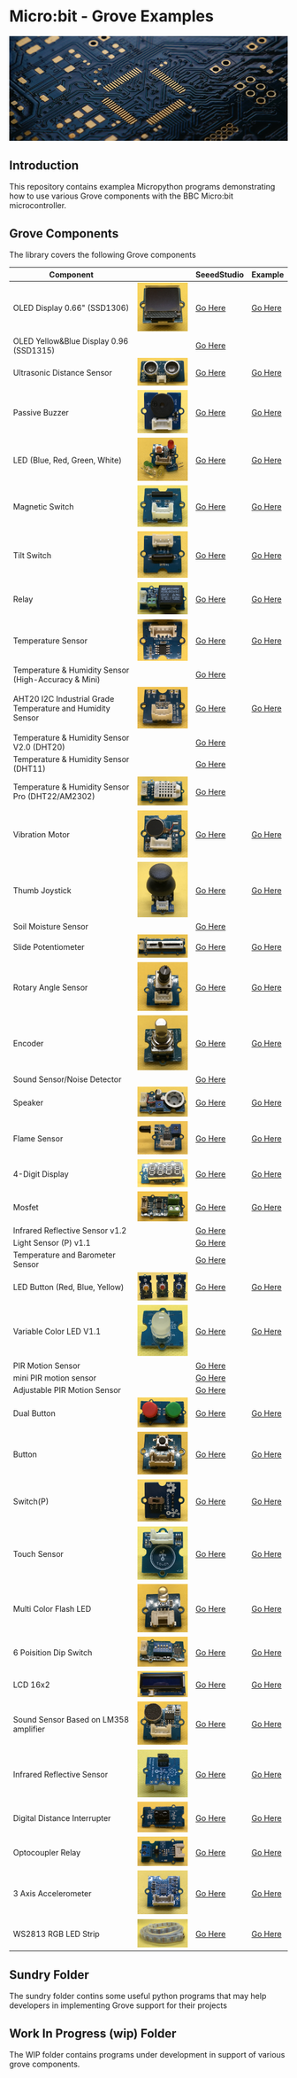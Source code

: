 # Micro:bit - Grove Examples

![Splash](splash.png)

## Introduction

This repository contains examplea Micropython programs demonstrating how to use various Grove components with the BBC Micro:bit microcontroller.

## Grove Components

The library covers the following Grove components

| Component                                                  |                                                                       | SeeedStudio                                                                                                         | Example  |
| ---------------------------------------------------------- | --------------------------------------------------------------------- | ------------------------------------------------------------------------------------------------------------------- | -------- |
| OLED Display 0.66" (SSD1306)                               | ![OLED SSD1306](img/oled-ssd1306.png)                                 | [Go Here](https://www.seeedstudio.com/Grove-OLED-Display-0-66-SSD1306-v1-0-p-5096.html)                             | [Go Here](src/oled_ssd1306.py)                |
| OLED Yellow&Blue Display 0.96 (SSD1315)                    |                                                                       | [Go Here](https://www.seeedstudio.com/Grove-OLED-Yellow-Blue-Display-0-96-SSD1315-V1-0-p-5010.html)                 |          | 
| Ultrasonic Distance Sensor                                 | ![Ultrasoncic Distance Sensor](img/ultrasonic-distance-sensor.png)    | [Go Here](https://www.seeedstudio.com/Grove-Ultrasonic-Distance-Sensor.html)                                        | [Go Here](src/ultrasonic-ranger.py)           |
| Passive Buzzer                                             | ![Passive Buzzer](img/passive-buzzer.png)                             | [Go Here](https://www.seeedstudio.com/Grove-Passive-Buzzer-p-4525.html)                                             | [Go Here](src/passive-buzzer.py)              |
| LED (Blue, Red, Green, White)                              | ![LED](img/led.png)                                                   | [Go Here](https://www.seeedstudio.com/Grove-LED-Pack-p-4364.html)                                                   | [Go Here](src/led.py)                         |
| Magnetic Switch                                            | ![Magnetic Switch](img/magnetic-switch.png)                           | [Go Here](https://www.seeedstudio.com/Grove-Magnetic-Switch.html)                                                   | [Go Here](src/magnetic-switch.py)             |
| Tilt Switch                                                | ![Tilt Switch](img/tilt-switch.png)                                   | [Go Here](https://www.seeedstudio.com/Grove-Tilt-Switch.html)                                                       | [Go Here](src/tilt-switch.py)                 |
| Relay                                                      | ![Relay](img/relay.png)                                               | [Go Here](https://www.seeedstudio.com/Grove-Relay.html)                                                             | [Go Here](src/relay.py)                       |
| Temperature Sensor                                         | ![Temp Sensor](img/temp-sensor.png)                                   | [Go Here](https://www.seeedstudio.com/Grove-Temperature-Sensor.html)                                                | [Go Here](src/temp-sensor.py)                 |
| Temperature & Humidity Sensor (High-Accuracy & Mini)       |                                                                       | [Go Here](https://www.seeedstudio.com/Grove-Temperature-Humidity-Sensor-High-Accuracy-Mini.html)                    |          |
| AHT20 I2C Industrial Grade Temperature and Humidity Sensor | ![AHT20](img/aht20.png)                                               | [Go Here](https://www.seeedstudio.com/Grove-AHT20-I2C-Industrial-grade-temperature-and-humidity-sensor-p-4497.html) | [Go Here](src/aht.py)                         |
| Temperature & Humidity Sensor V2.0 (DHT20)                 |                                                                       | [Go Here](https://www.seeedstudio.com/Grove-Temperature-Humidity-Sensor-V2-0-DHT20-p-4967.html)                     |          |
| Temperature & Humidity Sensor (DHT11)                      |                                                                       | [Go Here](https://www.seeedstudio.com/Grove-Temperature-Humidity-Sensor-DHT11.html)                                 |          |
| Temperature & Humidity Sensor Pro (DHT22/AM2302)           | ![Temp & Hum Sensor Pro](img/tem-hum-sensor-pro.png)                  | [Go Here](https://www.seeedstudio.com/Grove-Temperature-Humidity-Sensor-Pro-AM2302-DHT22.html)                      |          |
| Vibration Motor                                            | ![Vibration Motor](img/vibration-motor.png)                           | [Go Here](https://www.seeedstudio.com/Grove-Vibration-Motor.html)                                                   | [Go Here](src/vibration-motor.py)             |
| Thumb Joystick                                             | ![Thumb Joystick](img/thumb-joystick.png)                             | [Go Here](https://www.seeedstudio.com/Grove-Thumb-Joystick.html)                                                    | [Go Here](src/thumb-joystick.py)              |
| Soil Moisture Sensor                                       |                                                                       | [Go Here](https://www.seeedstudio.com/Grove-Moisture-Sensor.html)                                                   |          |
| Slide Potentiometer                                        | ![Slide Potentiometer](img/sliding-potentiometer.png)                 | [Go Here](https://www.seeedstudio.com/Grove-Slide-Potentiometer.html)                                               | [Go Here](src/sliding_potentiometer.py)       |
| Rotary Angle Sensor                                        | ![Rotary Angle Sensor](img/rotary-angle-sensor.png)                   | [Go Here](https://www.seeedstudio.com/Grove-Rotary-Angle-Sensor-P.html)                                             | [Go Here](src/rotary-angle-sensor.py)         |
| Encoder                                                    | ![Encoder](img/encoder.png)                                           | [Go Here](https://www.seeedstudio.com/Grove-Encoder.html)                                                           | [Go Here](src/encoder.py)             
| Sound Sensor/Noise Detector                                |                                                                       | [Go Here](https://www.seeedstudio.com/Grove-Loudness-Sensor.html)                                                   |          |
| Speaker                                                    | ![Speaker](img/speaker.png)                                           | [Go Here](https://www.seeedstudio.com/Grove-Speaker-p-1445.html)                                                    | [Go Here](src/speaker.py)                     |
| Flame Sensor                                               | ![Flame](img/flame.png)                                               | [Go Here](https://www.seeedstudio.com/Grove-Flame-Sensor.html)                                                      | [Go Here](src/flame-sensor.py)                |
| 4-Digit Display                                            | ![4-Digit Display](img/4-digit-display.png)                           | [Go Here](https://www.seeedstudio.com/Grove-4-Digit-Display.html)                                                   | [Go Here](src/4-digit-display.py)             |
| Mosfet                                                     | ![Mosfet](img/mosfet.png)                                             | [Go Here](https://www.seeedstudio.com/Grove-MOSFET.html)                                                            | [Go Here](src/mosfet.py)                      |
| Infrared Reflective Sensor v1.2                            |                                                                       | [Go Here](https://www.seeedstudio.com/Grove-Infrared-Reflective-Sensor-v1-2.html)                                   |          |
| Light Sensor (P) v1.1                                      |                                                                       | [Go Here](https://www.seeedstudio.com/Grove-Light-Sensor-P-v1-1.html)                                               |          |
| Temperature and Barometer Sensor                           |                                                                       | [Go Here](https://www.seeedstudio.com/Grove-Barometer-Sensor-BMP280.html)                                           |          |
| LED Button (Red, Blue, Yellow)                             | ![LED Button](img/led-button.png)                                     | [Go Here](https://www.seeedstudio.com/Grove-Red-LED-Button.html)                                                    | [Go Here](src/dual-button.py)                 |
| Variable Color LED V1.1                                    | ![Variable Color LED](img/variable-color-led.png)                     | [Go Here](https://www.seeedstudio.com/Grove-Variable-Color-LED-V1-1.html)                                           | [Go Here](src/variable-color-led.py)          |
| PIR Motion Sensor                                          |                                                                       | [Go Here](https://www.seeedstudio.com/Grove-PIR-Motion-Sensor.html)                                                 |          |
| mini PIR motion sensor                                     |                                                                       | [Go Here](https://www.seeedstudio.com/Grove-mini-PIR-motion-sensor-p-2930.html)                                     |          |
| Adjustable PIR Motion Sensor                               |                                                                       | [Go Here](https://www.seeedstudio.com/Grove-Adjustable-PIR-Motion-Sensor.html)                                      |          |
| Dual Button                                                | ![Dual Button](img/dual-button.png)                                   | [Go Here](https://www.seeedstudio.com/Grove-Dual-Button-p-4529.html)                                                | [Go Here](src/dual-button.py)                 |
| Button                                                     | ![Button](img/button.png)                                             | [Go Here](https://www.seeedstudio.com/buttons-c-928/Grove-Button.html)                                              | [Go Here](src/button.py)                      |
| Switch(P)                                                  | ![Switch-P](img/switch-p.png)                                         | [Go Here](https://www.seeedstudio.com/Grove-Switch-P.html)                                                          | [Go Here](src/switch-p.py)                    |
| Touch Sensor                                               | ![Touch Sensor](img/touch.png)                                        | [Go Here](https://www.seeedstudio.com/Grove-Touch-Sensor.html)                                                      | [Go Here](src/touch.py)                       |
| Multi Color Flash LED                                      | ![Multi Color Flash LED](img/multi-color-flash-led.png)               | [Go Here](https://www.seeedstudio.com/Grove-Multi-Color-Flash-LED-5mm.html)                                         | [Go Here](src/led.py)                         |
| 6 Poisition Dip Switch                                     | ![6 Position Dip Switch](img/6-position-dip-switch.png)               | [Go Here](https://www.seeedstudio.com/Grove-6-Position-DIP-Switch.html)                                             | [Go Here](src/6-position-dip-switch.py)       |
| LCD 16x2                                                   | ![LCD](img/lcd16x2.png)                                               | [Go Here](https://wiki.seeedstudio.com/Grove-16x2_LCD_Series/)                                                      | [Go Here](src/lcd16x2.py)                     | 
| Sound Sensor Based on LM358 amplifier                      | ![Sound Sendor](img/sound.png)                                        | [Go Here](https://www.seeedstudio.com/Grove-Sound-Sensor-Based-on-LM358-amplifier-Arduino-Compatible.html)          | [Go Here](src/sound-sensor.py)                |
| Infrared Reflective Sensor                                 | ![Infrared Reflective](img/infrared-reflective-sensor.png)            | [Go Here](https://wiki.seeedstudio.com/Grove-Infrared_Reflective_Sensor/)                                           | [Go Here](src/InfraredReflectiveSensor)       |
| Digital Distance Interrupter                               | ![Digital Distance Interrupter](img/digital-distance-interrupter.png) | [Go Here](https://wiki.seeedstudio.com/Grove-Digital_Distance_Interrupter_0.5_to_5cm-GP2Y0D805Z0F_P/)               | [Go Here](src/digital-distance-interrupter.py)|
| Optocoupler Relay                                          | ![Potocoupler Relay](img/optocoupler-relay.png)                       | [Go Here](https://wiki.seeedstudio.com/Grove-Optocoupler_Relay-M281/)                                               | [Go Here](src/optocoupler-relay.py)           |
| 3 Axis Accelerometer                                       | ![3 Axis Accelerometer](img/3-axis-accelerometer.png)                 | [Go Here](https://www.seeedstudio.com/Grove-3-Axis-Digital-Accelerometer-LIS3DHTR-p-4533.html)                      | [Go Here](src/3-axis-digital-accelerometer.py)|
| WS2813 RGB LED Strip                                       | ![Neo Pixels](img/neo-pixels.png)                                     | [Go Here](https://www.seeedstudio.com/Grove-WS2813-RGB-LED-Strip-Waterproof-30-LED-m-1m.html)                       | [Go Here](src/neo-pixels.py)                  |

## Sundry Folder

The sundry folder contins some useful python programs that may help developers in implementing Grove support for their projects

## Work In Progress (wip) Folder

The WIP folder contains programs under development in support of various grove components.

